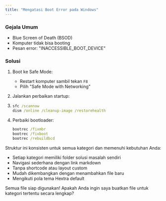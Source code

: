 ```yaml
---
title: "Mengatasi Boot Error pada Windows"
---
```


### Gejala Umum
- Blue Screen of Death (BSOD)
- Komputer tidak bisa booting
- Pesan error: "INACCESSIBLE_BOOT_DEVICE"

### Solusi
1. Boot ke Safe Mode:
   - Restart komputer sambil tekan `F8`
   - Pilih "Safe Mode with Networking"
2. Jalankan perbaikan startup:
3. 
   ```cmd
   sfc /scannow
   dism /online /cleanup-image /restorehealth
   ```

4. Perbaiki bootloader:
   ```cmd
   bootrec /fixmbr
   bootrec /fixboot
   bootrec /rebuildbcd
   ```

Struktur ini konsisten untuk semua kategori dan memenuhi kebutuhan Anda:
- Setiap kategori memiliki folder solusi masalah sendiri
- Navigasi sederhana dengan link markdown
- Tanpa shortcode atau layout custom
- Mudah dikembangkan dengan menambahkan file baru
- Mengikuti pola tema Hextra default

Semua file siap digunakan! Apakah Anda ingin saya buatkan file untuk kategori tertentu secara lengkap?